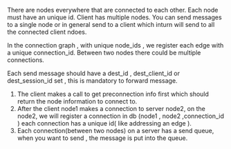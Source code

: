 There are nodes everywhere that are connected to each other. Each node must have an unique id. Client has multiple nodes.
You can send messages to a single node or in general send to a client which inturn will send to all the connected client ndoes.

In the connection graph , with unique node_ids , we register each edge with a unique connection_id.
Between two nodes there could be multiple connections. 

Each send message should have a dest_id , dest_client_id or dest_session_id set , this is mandatory to forward message. 

1) The client makes a call to get preconnection info first which should return the node information to connect to.
2) After the client node1 makes a connection to server node2, on the node2, we will register a connection in db  (node1 , node2 ,connection_id ) each connection has a unique id( like addressing an edge ).
3) Each connection(between two nodes) on a server has a send queue, when you want to send , the message is put into the queue.
